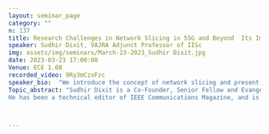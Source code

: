 ```yaml
---
layout: seminar_page
category: ""
n: 137
title: Research Challenges in Network Slicing in 55G and Beyond  Its Implications on Rural Connectivity
speaker: Sudhir Dixit, VAJRA Adjunct Professor of IISc
img: assets/img/seminars/March-23-2023_Sudhir Dixit.jpg
date: 2023-03-23 17:00:00 
Venue: ECE 1.08
recorded_video: 9Ry3mCzxFzc
speaker_bio:  "We introduce the concept of network slicing and present an overview of its current status. A number of key research challenges are discussed. This is followed by a discussion on its positive implications to bridge the digital divide and present the business implications for the infrastructure providers and the service providers."
Topic_abstract: "Sudhir Dixit is a Co-Founder, Senior Fellow and Evangelist at the Basic Internet Foundation in Oslo, Norway, and heads its US operations.  He is also associated with the Academy of Finland 6G Flagship Program, led by the Centre for Wireless Communications, University of Oulu where he is a docent. From 2015 to 2017 he was the CEO and Co-Founder of a start-up, Skydoot, Inc. From 2009 to 2015, he was a Distinguished Chief Technologist and CTO of the Communications and Media Services for the Americas Region of Hewlett-Packard Enterprise Services in Palo Alto, CA, and the Director of Hewlett-Packard Laboratories India in Palo Alto and Bangalore. Before joining HP, he held various technical and leadership positions at BlackBerry, Nokia, NSN and Verizon Communications.  
He has been a technical editor of IEEE Communications Magazine, and is presently a Board Member, Working Group Chair and Vice Chair for Americas at the Wireless World Research Forum (WWRF). He was on the editorial board of IEEE Spectrum Magazine and is presently on the editorial board of Springer’s Wireless Personal Communications Journal. He is a Co-Chair of the CTU Working Group of the IEEE Future Network Initiative. Dr. Dixit has published nine books and holds 21 U.S. patents. In 2018, he was appointed a Distinguished Lecturer by the IEEE Communications Society. From 2010 to 2012, he was an Adjunct Professor of Computer Science at the University of California, Davis. A Life Fellow of the IEEE, Fellow of IET and IETE, Dixit holds a Ph.D. from the University of Strathclyde, Glasgow, U.K. and an M.B.A. from the Florida Institute of Technology, Melbourne, Florida."



---
```


